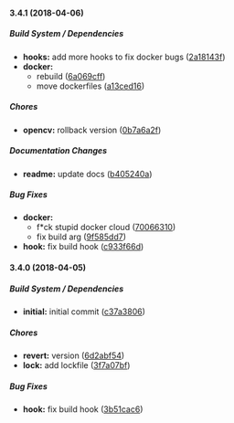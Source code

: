 #### 3.4.1 (2018-04-06)

##### Build System / Dependencies

* **hooks:**  add more hooks to fix docker bugs ([2a18143f](https://github.com/SkeLLLa/docker-opencv/commit/2a18143fc1de649606937c5d877ff71ef5144627))
* **docker:**
  *  rebuild ([6a069cff](https://github.com/SkeLLLa/docker-opencv/commit/6a069cff0b78920d366f18f981d3638448114b69))
  *  move dockerfiles ([a13ced16](https://github.com/SkeLLLa/docker-opencv/commit/a13ced167dd187354407fc47c1187e40b8075e80))

##### Chores

* **opencv:**  rollback version ([0b7a6a2f](https://github.com/SkeLLLa/docker-opencv/commit/0b7a6a2f28e7c686f784e07095395c9372e50202))

##### Documentation Changes

* **readme:**  update docs ([b405240a](https://github.com/SkeLLLa/docker-opencv/commit/b405240a1de28d7ec862345b70ab099aafff8a70))

##### Bug Fixes

* **docker:**
  *  f*ck stupid docker cloud ([70066310](https://github.com/SkeLLLa/docker-opencv/commit/70066310ea74fbcb27d6de89d3edf3083f4ed417))
  *  fix build arg ([9f585dd7](https://github.com/SkeLLLa/docker-opencv/commit/9f585dd7fb30f280134073a7c9e0d32401b04c69))
* **hook:**  fix build hook ([c933f66d](https://github.com/SkeLLLa/docker-opencv/commit/c933f66d847a0802a60bbe8d64a3e1d60c65e73f))

#### 3.4.0 (2018-04-05)

##### Build System / Dependencies

* **initial:**  initial commit ([c37a3806](https://github.com/SkeLLLa/docker-opencv/commit/c37a380628f55443eabcc3094d25f38fabd8e4a7))

##### Chores

* **revert:**  version ([6d2abf54](https://github.com/SkeLLLa/docker-opencv/commit/6d2abf5485cfdc8332820c3d0ea43f9884bb4071))
* **lock:**  add lockfile ([3f7a07bf](https://github.com/SkeLLLa/docker-opencv/commit/3f7a07bfa356b1861155c9326d32b86e16c54cc2))

##### Bug Fixes

* **hook:**  fix build hook ([3b51cac6](https://github.com/SkeLLLa/docker-opencv/commit/3b51cac66d94642025a82c3bd659e7b1ef8ef86f))

